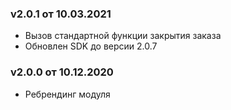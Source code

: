### v2.0.1 от 10.03.2021
* Вызов стандартной функции закрытия заказа
* Обновлен SDK до версии 2.0.7

### v2.0.0 от 10.12.2020
* Ребрендинг модуля
